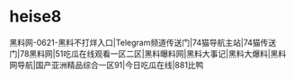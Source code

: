 # heise8
黑料网-0621-黑料不打烊入口|Telegram频道传送门|74猫导航主站|74猫传送门|78黑料网|51吃瓜在线观看一区二区|黑料曝料网|黑料大事记|黑料大爆料|黑料网导航|国产亚洲精品综合一区91|今日吃瓜在线|881比鸭
